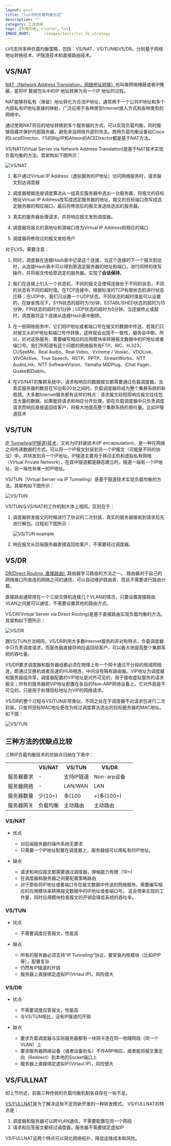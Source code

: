 ```yaml
---
layout: post
title: "lvs中的负载均衡方式"
description: ""
category: 工具使用
tags: [负载均衡, cluster, lvs]
IMAGE_ROOT:      /images/tools/lvs_lb_strategy
---
```




LVS支持多种负载均衡策略，包括：VS/NAT、VS/TUN和VS/DR。分别基于网络地址转换技术、IP隧道技术和直接路由技术。

	
## VS/NAT

[NAT（Network Address Translation，网络地址转换）](http://zh.wikipedia.org/wiki/%E7%BD%91%E7%BB%9C%E5%9C%B0%E5%9D%80%E8%BD%AC%E6%8D%A2)也叫做网络掩蔽或者IP掩蔽，是将IP 数据包头中的IP 地址转换为另一个IP 地址的过程。

NAT能够将私有（保留）地址转化为合法IP地址，通常用于一个公共IP地址和多个内部私有IP地址直接的映射，广泛应用于各种类型Internet接入方式和各种类型的网络中。

通过使用NAT将目的地址转换到多个服务器的方式，可以实现负载均衡，同时能够隐藏并保护内部服务器，避免来自网络外部的攻击。商用负载均衡设备如Cisco的LocalDirector、F5的Big/IP和Alteon的ACEDirector都是基于NAT方法。

VS/NAT(Virtual Server via Network Address Translation)是基于NAT技术实现负载均衡的方法。其架构如下图所示：

![VS/NAT]({{page.IMAGE_ROOT}}/vs-nat.jpg)

1. 客户通过Virtual IP Address（虚拟服务的IP地址）访问网络服务时，请求报文到达调度器
2. 调度器根据连接调度算法从一组真实服务器中选出一台服务器，将报文的目标地址Virtual IP Address改写成选定服务器的地址，报文的目标端口改写成选定服务器的相应端口，最后将修改后的报文发送给选出的服务器。
   
3. 真实的服务器处理请求，并将响应报文发到调度器。
4. 调度器将报文的源地址和源端口改为Virtual IP Address和相应的端口
5. 调度器将修改过的报文发给用户

对于LVS，需要注意：

1. 同时，调度器在连接Hash表中记录这个连接，当这个连接的下一个报文到达时，从连接Hash表中可以得到原选定服务器的地址和端口，进行同样的改写操作，并将报文传给原选定的服务器。实现了**会话保持**。
2. 我们在连接上引入一个状态机，不同的报文会使得连接处于不同的状态，不同的状态有不同的超时值。在TCP连接中，根据标准的TCP有限状态机进行状态迁移；在UDP中，我们只设置一个UDP状态。不同状态的超时值是可以设置的，在缺省情况下，SYN状态的超时为1分钟，ESTABLISHED状态的超时为15分钟，FIN状态的超时为1分钟；UDP状态的超时为5分钟。当连接终止或超时，调度器将这个连接从连接Hash表中删除。
3. 在一些网络服务中，它们将IP地址或者端口号在报文的数据中传送，若我们只对报文头的IP地址和端口号作转换，这样就会出现不一致性，服务会中断。所以，针对这些服务，需要编写相应的应用模块来转换报文数据中的IP地址或者端口号。我们所知道有这个问题的网络服务有FTP、IRC、H.323、CUSeeMe、Real Audio、Real Video、Vxtreme / Vosiac、VDOLive、VIVOActive、True Speech、RSTP、PPTP、StreamWorks、NTT AudioLink、NTT SoftwareVision、Yamaha MIDPlug、iChat Pager、Quake和Diablo。


4. 在VS/NAT的集群系统中，请求和响应的数据报文都需要通过负载调度器，当真实服务器的数目在10台和20台之间时，负载调度器将成为整个集群系统的新瓶颈。大多数Internet服务都有这样的特点：请求报文较短而响应报文往往包含大量的数据。如果能将请求和响应分开处理，即在负载调度器中只负责调度请求而响应直接返回给客户，将极大地提高整个集群系统的吞吐量。比如IP隧道技术


## VS/TUN

[IP Tunneling(IP隧道)技术](http://baike.baidu.cn/view/467497.htm)，又称为IP封装技术(IP encapsulation)，是一种在网络之间传递数据的方式。可以将一个IP报文封装到另一个IP报文（可能是不同的协议）中，并转发到另一个IP地址。IP隧道主要用于移动主机和虚拟私有网络（Virtual Private Network），在其中隧道都是静态建立的，隧道一端有一个IP地址，另一端也有唯一的IP地址。


VS/TUN（Virtual Server via IP Tunneling）是基于隧道技术实现负载均衡的方法。其架构如下图所示：

![VS/TUN]({{page.IMAGE_ROOT}}/vs-tun.jpg)

VS/TUN与VS/NAT的工作机制大体上相同，区别在于：

1. 调度器转发报文的时候进行了协议的二次封装，真实的服务器接收到请求后先进行解包。过程如下图所示：

   ![VS/TUN example]({{page.IMAGE_ROOT}}/vs-tun-flow.jpg)
   
2. 响应报文从后端服务器直接返回给客户，不需要经过调度器。


## VS/DR

[DR(Direct Routing, 直接路由)](http://baike.baidu.cn/view/3089936.htm), 路由器学习路由的方法之一。
路由器对于自己的网络接口所直连的网络之间的通信，可以自动维护路由表，而且不需要进行路由计算。

直接路由通常用在一个三层交换机连接几个VLAN的情况，只要设置直接路由VLAN之间就可以通信，不需要设置其他的路由方式。

VS/DR(Virtual Server via Direct Routing)是基于直接路由实现负载均衡的方法。其架构如下图所示：

![VS/DR]({{page.IMAGE_ROOT}}/vs-dr.jpg)


跟VS/TUN方法相同，VS/DR利用大多数Internet服务的非对称特点，负载调度器中只负责调度请求，而服务器直接将响应返回给客户，可以极大地提高整个集群系统的吞吐量。

VS/DR要求调度器和服务器组都必须在物理上有一个网卡通过不分段的局域网相连，即通过交换机或者高速的HUB相连，中间没有隔有路由器。VIP地址为调度器和服务器组共享，调度器配置的VIP地址是对外可见的，用于接收虚拟服务的请求报文；所有的服务器把VIP地址配置在各自的Non-ARP网络设备上，它对外面是不可见的，只是用于处理目标地址为VIP的网络请求。


VS/DR的整个过程与VS/TUN非常类似，不同之处在于调度器不对请求包进行二次封装，只是将目标MAC地址更改为经过调度算法选出的目标服务器的MAC地址。如下图：

![VS/TUN]({{page.IMAGE_ROOT}}/vs-dr-flow.jpg)


## 三种方法的优缺点比较
          
三种IP负载均衡技术的优缺点归纳在下表中：
          
<table class="tabletable-condensed">
<tr><th></th><th>VS/NAT</th><th>VS/TUN</th><th>VS/DR</th><th></tr>
<tr><td>服务器要求</td><td>-</td><td>支持IP隧道</td><td>Non-arp设备</td></tr>
<tr><td>服务器网络</td><td>-</td><td>LAN/WAN</td><td>LAN</td></tr>
<tr><td>服务器数量</td><td>少(10+)</td><td>多(100</td><td>+)多(100+)</td></tr>
<tr><td>服务器网关</td><td>负载均衡</td><td>主动路由</td><td>主动路由</td></tr>
</table>


### VS/NAT

- 优点
  
  + 对后端服务器的操作系统无要求
  + 只需要一个IP地址配置在调度器上，服务器组可以用私有的IP地址。

- 缺点
  
  + 请求和响应报文都需要通过调度器，伸缩能力有限（10+)
  + 在调度器和服务器之间要配置策略路由
  + 对于那些将IP地址或者端口号在报文数据中传送的网络服务，需要编写相应的应用模块来转换报文数据中的IP地址或者端口号。
    这会带来实现的工作量，同时应用模块检查报文的开销会降低系统的吞吐率。
              
### VS/TUN

- 优点
  
  + 不需要调度应答报文，性能高
  
- 缺点
  
  + 所有的服务器必须支持“IP Tunneling”协议，要安装内核模块（比如IPIP等），配置复杂
  + 仍然有IP隧道的开销
  + 服务器上直接绑定虚拟IP(Virtaul IP)，风险很大

### VS/DR

- 优点
  
  + 不需要调度应答报文，性能高
  + 与VS/TUN相比，没有IP隧道的开销

- 缺点
  + 要求负载调度器与实际服务器都有一块网卡连在同一物理网段（同一个VLAN）上
  + 要求服务器网络设备（或者设备别名）不作ARP响应，或者能将报文重定向（Redirect）到本地的Socket端口上
  + 服务器上直接绑定虚拟IP(Virtaul IP)，风险很大

              
## VS/FULLNAT

如上节所述，前面三种传统的负载均衡机制各自存在一些不足。


[VS/FULLNAT](http://kb.linuxvirtualserver.org/wiki/IPVS_FULLNAT_and_SYNPROXY)是为了解决这些不足而新开发的一种转发模式。
VS/FULLNAT的特点是：

1. 调度器和服务器可以跨VLAN通信，不需要配置在同一个网段
2. 请求和应答报文都经过调度器，服务器不需要绑定虚拟IP

VS/FULLNAT这两个特点可以简化网络拓扑，降低运维成本和风险。


